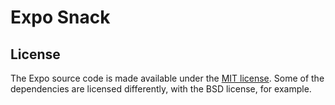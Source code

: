 # Expo Snack

## License

The Expo source code is made available under the [MIT license](LICENSE). Some of the dependencies are licensed differently, with the BSD license, for example.
